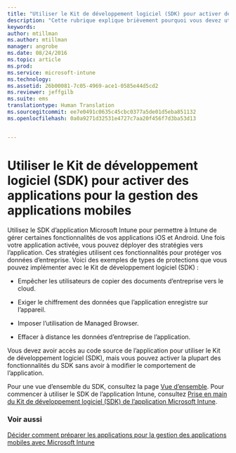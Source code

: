 ```yaml
---
title: "Utiliser le Kit de développement logiciel (SDK) pour activer des applications pour la gestion des applications mobiles | Microsoft Intune"
description: "Cette rubrique explique brièvement pourquoi vous devez utiliser le SDK d’application Intune."
keywords: 
author: mtillman
ms.author: mtillman
manager: angrobe
ms.date: 08/24/2016
ms.topic: article
ms.prod: 
ms.service: microsoft-intune
ms.technology: 
ms.assetid: 26b00081-7c05-4969-ace1-0585e44d5cd2
ms.reviewer: jeffgilb
ms.suite: ems
translationtype: Human Translation
ms.sourcegitcommit: ee7e0491c0635c45cbc0377a5de01d5eba851132
ms.openlocfilehash: 0a0a9271d32531e4727c7aa20f456f7d3ba53d13


---
```


# <a name="use-the-sdk-to-enable-apps-for-mobile-application-management"></a>Utiliser le Kit de développement logiciel (SDK) pour activer des applications pour la gestion des applications mobiles
Utilisez le SDK d’application Microsoft Intune pour permettre à Intune de gérer certaines fonctionnalités de vos applications iOS et Android. Une fois votre application activée, vous pouvez déployer des stratégies vers l’application. Ces stratégies utilisent ces fonctionnalités pour protéger vos données d’entreprise. Voici des exemples de types de protections que vous pouvez implémenter avec le Kit de développement logiciel (SDK) :

-   Empêcher les utilisateurs de copier des documents d’entreprise vers le cloud.

-   Exiger le chiffrement des données que l’application enregistre sur l’appareil.

-   Imposer l’utilisation de Managed Browser.

-   Effacer à distance les données d’entreprise de l’application.

Vous devez avoir accès au code source de l’application pour utiliser le Kit de développement logiciel (SDK), mais vous pouvez activer la plupart des fonctionnalités du SDK sans avoir à modifier le comportement de l’application.

Pour une vue d’ensemble du SDK, consultez la page [Vue d’ensemble](/intune/develop/intune-app-sdk). Pour commencer à utiliser le SDK de l’application Intune, consultez [Prise en main du Kit de développement logiciel (SDK) de l’application Microsoft Intune](/intune/develop/intune-app-sdk-get-started).

### <a name="see-also"></a>Voir aussi
[Décider comment préparer les applications pour la gestion des applications mobiles avec Microsoft Intune](decide-how-to-prepare-apps-for-mobile-application-management-with-microsoft-intune.md)



<!--HONumber=Dec16_HO2-->


